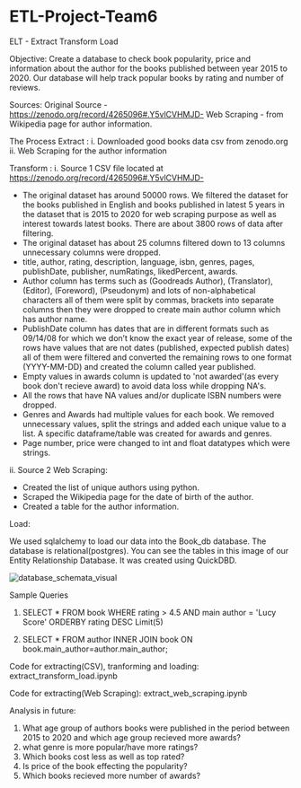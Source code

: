 # ETL-Project-Team6

ELT - Extract Transform Load

Objective:
Create a database to check book popularity, price and information about the author for the books published between year 2015 to 2020. Our database will help track popular books by rating and number of reviews. 

Sources:
Original Source - https://zenodo.org/record/4265096#.Y5vlCVHMJD-
Web Scraping - from Wikipedia page for author information.

The Process
Extract :
i.	Downloaded good books data csv from zenodo.org
ii.	Web Scraping for the author information


Transform :
i.	Source 1 CSV file located at 
https://zenodo.org/record/4265096#.Y5vlCVHMJD-
-	The original dataset has around 50000 rows. We filtered the dataset for the books published in English and books published in latest 5 years in             the dataset that is 2015 to 2020 for web scraping purpose as well as interest towards latest books. There are about 3800 rows of data after                 filtering.
-	The original dataset has about 25 columns filtered down to 13 columns unnecessary columns were dropped.
-	title, author, rating, description, language, isbn, genres, pages, publishDate, publisher, numRatings, likedPercent, awards.
-	Author column has terms such as (Goodreads Author), (Translator), (Editor), (Foreword), (Pseudonym) and lots of non-alphabetical characters all of them     were split by commas, brackets into separate columns then they were dropped to create main author column which has author name.
-	PublishDate column has dates that are in different formats such as 09/14/08 for which we don’t know the exact year of release, some of the rows have       values that are not dates (published, expected publish dates) all of them were filtered and converted the remaining rows to one format (YYYY-MM-DD)         and created the column called year published.
-   Empty values in awards column is updated to 'not awarded'(as every book don't recieve award) to avoid data loss while dropping NA's.
-	All the rows that have NA values and/or duplicate ISBN numbers were dropped.
-	Genres and Awards had multiple values for each book. We removed unnecessary values, split the strings and added each unique value to a list. A specific     dataframe/table was created for awards and genres.
-   Page number, price were changed to int and float datatypes which were strings.

ii.	Source 2
Web Scraping:
-	Created the list of unique authors using python.
-	Scraped the Wikipedia page for the date of birth of the author.
-	Created a table for the author information.


Load:

We used sqlalchemy to load our data into the Book_db database. The database is relational(postgres). You can see the tables in this image of our Entity Relationship Database. It was created using QuickDBD.

![database_schemata_visual](https://user-images.githubusercontent.com/113364137/209022859-a17e3b16-54c4-427e-9fbc-b63a4d0215f9.png)

Sample Queries
1. SELECT *
FROM book
WHERE rating > 4.5 AND main author = 'Lucy Score'
ORDERBY rating DESC
Limit(5)

2. SELECT *
FROM author
INNER JOIN book 
ON book.main_author=author.main_author;

Code for extracting(CSV), tranforming and loading:
extract_transform_load.ipynb

Code for extracting(Web Scraping):
extract_web_scraping.ipynb


Analysis in future:
1. What age group of authors books were published in the period between 2015 to 2020 and which age group recieved more awards?
2. what genre is more popular/have more ratings?
3. Which books cost less as well as top rated?
4. Is price of the book effecting the popularity?
5. Which books recieved more number of awards?


